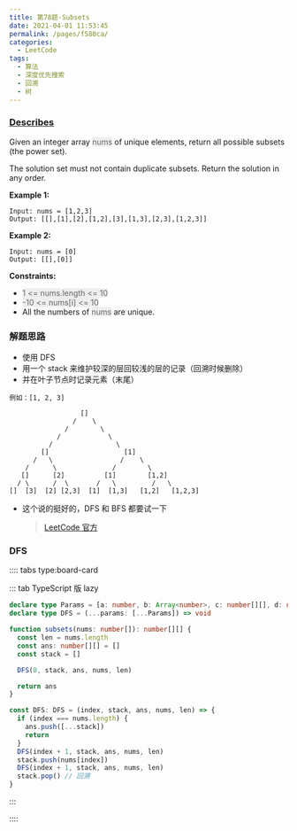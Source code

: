 ```yaml
---
title: 第78题-Subsets
date: 2021-04-01 11:53:45
permalink: /pages/f580ca/
categories:
  - LeetCode
tags:
  - 算法
  - 深度优先搜索
  - 回溯
  - 树
---
```


### [Describes](https://leetcode-cn.com/problems/subsets/)

Given an integer array <span style="background: #eee; color: #666;">nums</span> of unique elements, return all possible subsets (the power set).

The solution set must not contain duplicate subsets. Return the solution in any order.

<!-- more -->

**Example 1:**

```
Input: nums = [1,2,3]
Output: [[],[1],[2],[1,2],[3],[1,3],[2,3],[1,2,3]]
```

**Example 2:**

```
Input: nums = [0]
Output: [[],[0]]
```

**Constraints:**

- <span style="background: #eee; color: #666;">1 <= nums.length <= 10</span>
- <span style="background: #eee; color: #666;">-10 <= nums[i] <= 10</span>
- All the numbers of <span style="background: #eee; color: #666;">nums</span> are unique.

### 解题思路

- 使用 DFS
- 用一个 stack 来维护较深的层回较浅的层的记录（回溯时候删除）
- 并在叶子节点时记录元素（末尾）

```
例如：[1, 2, 3]

                  []
                /    \
              /        \
            /            \ 
          /                \
        []                   [1]
      /   \                 /    \
    /      \              /        \
   []      [2]          [1]        [1,2]
  / \      /  \       /   \         /   \
[]  [3]  [2] [2,3]  [1]  [1,3]   [1,2]   [1,2,3]    
```

- 这个说的挺好的，DFS 和 BFS 都要试一下
  > [LeetCode 官方](https://leetcode-cn.com/problems/subsets/solution/hui-su-python-dai-ma-by-liweiwei1419/)

### DFS

:::: tabs type:board-card

::: tab TypeScript 版 lazy

```TypeScript
declare type Params = [a: number, b: Array<number>, c: number[][], d: number[], e: number]
declare type DFS = (...params: [...Params]) => void

function subsets(nums: number[]): number[][] {
  const len = nums.length
  const ans: number[][] = []
  const stack = []

  DFS(0, stack, ans, nums, len)

  return ans
}

const DFS: DFS = (index, stack, ans, nums, len) => {
  if (index === nums.length) {
    ans.push([...stack])
    return
  }
  DFS(index + 1, stack, ans, nums, len)
  stack.push(nums[index])
  DFS(index + 1, stack, ans, nums, len)
  stack.pop() // 回溯
}

```

:::

::::
